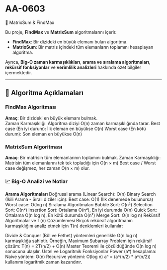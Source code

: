 # AA-0603
 🔢 MatrixSum & FindMax  

Bu proje, **FindMax** ve **MatrixSum** algoritmalarını içerir.  
- **FindMax**: Bir dizideki en büyük elemanı bulan algoritma.  
- **MatrixSum**: Bir matris içindeki tüm elemanların toplamını hesaplayan algoritma.  

Ayrıca, **Big-O zaman karmaşıklıkları**, **arama ve sıralama algoritmaları**, **rekürsif fonksiyonlar** ve **verimlilik analizleri** hakkında özet bilgiler içermektedir.

---

## 📌 Algoritma Açıklamaları  

### **FindMax Algoritması**  
**Amaç**: Bir dizideki en büyük elemanı bulmak.  
Zaman Karmaşıklığı:
Algoritma diziyi O(n) zaman karmaşıklığında tarar.
Best case (En iyi durum): İlk eleman en büyükse O(n)
Worst case (En kötü durum): Son eleman en büyükse O(n)
### **MatrixSum Algoritması**
**Amaç**: Bir matrisin tüm elemanlarının toplamını bulmak.
Zaman Karmaşıklığı:
Matrisin tüm elemanlarını tek tek topladığı için O(n × m)
Best case / Worst case değişmez, her zaman O(n × m) olur.
### **📈 Big-O Analizi ve Notlar**
**Arama Algoritmaları**
Doğrusal arama (Linear Search): O(n)
Binary Search (İkili Arama - Sıralı diziler için):
Best case: O(1) (İlk denemede bulunursa)
Worst case: O(log n)
Sıralama Algoritmaları
Bubble Sort: O(n²)
Selection Sort: O(n²)
Insertion Sort: Ortalama O(n²), En iyi durumda O(n)
Quick Sort: Ortalama O(n log n), En kötü durumda O(n²)
Merge Sort: O(n log n)
Rekürsif Algoritmalar ve T(n) Çözümlemesi
Birçok rekürsif algoritmanın karmaşıklığını analiz etmek için T(n) denklemleri kullanılır:

Divide & Conquer (Böl ve Fethet) yöntemleri genellikle O(n log n) karmaşıklığa sahiptir.
Örneğin, Maximum Subarray Problem için rekürsif çözüm:
T(n) = 2T(n/2) + O(n)
Master Teoremi ile çözüldüğünde O(n log n) sonucuna ulaşılır.
Üstel ve Logaritmik Fonksiyonlar
Power (aⁿ) hesaplama:
Naive yöntem: O(n)
Recursive yöntemi: O(log n)
aⁿ = (a^(n/2) * a^(n/2)) kullanımı logaritmik zaman kazandırır.
